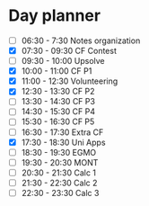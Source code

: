 # Day planner

- [ ] 06:30 - 7:30 Notes organization
- [x] 07:30 - 09:30 CF Contest
- [ ] 09:30 - 10:00 Upsolve
- [x] 10:00 - 11:00 CF P1
- [x] 11:00 - 12:30 Volunteering
- [x] 12:30 - 13:30 CF P2
- [ ] 13:30 - 14:30 CF P3
- [ ] 14:30 - 15:30 CF P4
- [ ] 15:30 - 16:30 CF P5
- [ ] 16:30 - 17:30 Extra CF
- [x] 17:30 - 18:30 Uni Apps
- [ ] 18:30 - 19:30 EGMO
- [ ] 19:30 - 20:30 MONT
- [ ] 20:30 - 21:30 Calc 1
- [ ] 21:30 - 22:30 Calc 2
- [ ] 22:30 - 23:30 Calc 3
